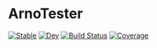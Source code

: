 # ArnoTester

[![Stable](https://img.shields.io/badge/docs-stable-blue.svg)](https://ArnoStrouwen.github.io/ArnoTester.jl/stable/)
[![Dev](https://img.shields.io/badge/docs-dev-blue.svg)](https://ArnoStrouwen.github.io/ArnoTester.jl/dev/)
[![Build Status](https://github.com/ArnoStrouwen/ArnoTester.jl/actions/workflows/CI.yml/badge.svg?branch=master)](https://github.com/ArnoStrouwen/ArnoTester.jl/actions/workflows/CI.yml?query=branch%3Amaster)
[![Coverage](https://codecov.io/gh/ArnoStrouwen/ArnoTester.jl/branch/master/graph/badge.svg)](https://codecov.io/gh/ArnoStrouwen/ArnoTester.jl)
